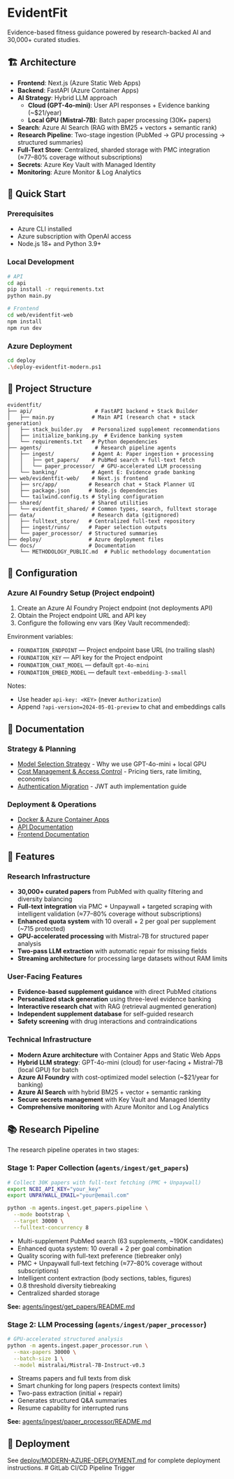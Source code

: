 # EvidentFit

Evidence-based fitness guidance powered by research-backed AI and 30,000+ curated studies.

## 🏗️ Architecture

- **Frontend**: Next.js (Azure Static Web Apps)
- **Backend**: FastAPI (Azure Container Apps)
- **AI Strategy**: Hybrid LLM approach
  - **Cloud (GPT-4o-mini)**: User API responses + Evidence banking (~$21/year)
  - **Local GPU (Mistral-7B)**: Batch paper processing (30K+ papers)
- **Search**: Azure AI Search (RAG with BM25 + vectors + semantic rank)
- **Research Pipeline**: Two-stage ingestion (PubMed → GPU processing → structured summaries)
 - **Full-Text Store**: Centralized, sharded storage with PMC integration (≈77–80% coverage without subscriptions)
- **Secrets**: Azure Key Vault with Managed Identity
- **Monitoring**: Azure Monitor & Log Analytics

## 🚀 Quick Start

### Prerequisites
- Azure CLI installed
- Azure subscription with OpenAI access
- Node.js 18+ and Python 3.9+

### Local Development
```bash
# API
cd api
pip install -r requirements.txt
python main.py

# Frontend
cd web/evidentfit-web
npm install
npm run dev
```

### Azure Deployment
```bash
cd deploy
.\deploy-evidentfit-modern.ps1
```

## 📁 Project Structure

```
evidentfit/
├── api/                    # FastAPI backend + Stack Builder
│   ├── main.py            # Main API (research chat + stack generation)
│   ├── stack_builder.py   # Personalized supplement recommendations
│   ├── initialize_banking.py  # Evidence banking system
│   └── requirements.txt   # Python dependencies
├── agents/                 # Research pipeline agents
│   ├── ingest/            # Agent A: Paper ingestion + processing
│   │   ├── get_papers/    # PubMed search + full-text fetch
│   │   └── paper_processor/  # GPU-accelerated LLM processing
│   └── banking/           # Agent E: Evidence grade banking
├── web/evidentfit-web/    # Next.js frontend
│   ├── src/app/          # Research chat + Stack Planner UI
│   ├── package.json      # Node.js dependencies
│   └── tailwind.config.ts # Styling configuration
├── shared/                # Shared utilities
│   └── evidentfit_shared/ # Common types, search, fulltext storage
├── data/                  # Research data (gitignored)
│   ├── fulltext_store/   # Centralized full-text repository
│   ├── ingest/runs/      # Paper selection outputs
│   └── paper_processor/  # Structured summaries
├── deploy/               # Azure deployment files
└── docs/                 # Documentation
    └── METHODOLOGY_PUBLIC.md  # Public methodology documentation
```

## 🔧 Configuration

### Azure AI Foundry Setup (Project endpoint)
1. Create an Azure AI Foundry Project endpoint (not deployments API)
2. Obtain the Project endpoint URL and API key
3. Configure the following env vars (Key Vault recommended):

Environment variables:
- `FOUNDATION_ENDPOINT` — Project endpoint base URL (no trailing slash)
- `FOUNDATION_KEY` — API key for the Project endpoint
- `FOUNDATION_CHAT_MODEL` — default `gpt-4o-mini`
- `FOUNDATION_EMBED_MODEL` — default `text-embedding-3-small`

Notes:
- Use header `api-key: <KEY>` (never `Authorization`)
- Append `?api-version=2024-05-01-preview` to chat and embeddings calls

## 📖 Documentation

### Strategy & Planning
- [Model Selection Strategy](docs/MODEL_SELECTION.md) - Why we use GPT-4o-mini + local GPU
- [Cost Management & Access Control](docs/COST_MANAGEMENT.md) - Pricing tiers, rate limiting, economics
- [Authentication Migration](docs/AUTHENTICATION_MIGRATION.md) - JWT auth implementation guide

### Deployment & Operations
- [Docker & Azure Container Apps](docs/DOCKER_DEPLOYMENT.md)
- [API Documentation](api/README.md)
- [Frontend Documentation](web/evidentfit-web/README.md)

## 🎯 Features

### Research Infrastructure
- **30,000+ curated papers** from PubMed with quality filtering and diversity balancing
- **Full-text integration** via PMC + Unpaywall + targeted scraping with intelligent validation (≈77–80% coverage without subscriptions)
- **Enhanced quota system** with 10 overall + 2 per goal per supplement (~715 protected)
- **GPU-accelerated processing** with Mistral-7B for structured paper analysis
- **Two-pass LLM extraction** with automatic repair for missing fields
- **Streaming architecture** for processing large datasets without RAM limits

### User-Facing Features
- **Evidence-based supplement guidance** with direct PubMed citations
- **Personalized stack generation** using three-level evidence banking
- **Interactive research chat** with RAG (retrieval augmented generation)
- **Independent supplement database** for self-guided research
- **Safety screening** with drug interactions and contraindications

### Technical Infrastructure
- **Modern Azure architecture** with Container Apps and Static Web Apps
- **Hybrid LLM strategy**: GPT-4o-mini (cloud) for user-facing + Mistral-7B (local GPU) for batch
- **Azure AI Foundry** with cost-optimized model selection (~$21/year for banking)
- **Azure AI Search** with hybrid BM25 + vector + semantic ranking
- **Secure secrets management** with Key Vault and Managed Identity
- **Comprehensive monitoring** with Azure Monitor and Log Analytics

## 📚 Research Pipeline

The research pipeline operates in two stages:

### Stage 1: Paper Collection (`agents/ingest/get_papers`)
```bash
# Collect 30K papers with full-text fetching (PMC + Unpaywall)
export NCBI_API_KEY="your_key"
export UNPAYWALL_EMAIL="your@email.com"

python -m agents.ingest.get_papers.pipeline \
  --mode bootstrap \
  --target 30000 \
  --fulltext-concurrency 8
```
- Multi-supplement PubMed search (63 supplements, ~190K candidates)
- Enhanced quota system: 10 overall + 2 per goal combination
- Quality scoring with full-text preference (tiebreaker only)
- PMC + Unpaywall full-text fetching (≈77–80% coverage without subscriptions)
- Intelligent content extraction (body sections, tables, figures)
- 0.8 threshold diversity tiebreaking
- Centralized sharded storage

**See:** [agents/ingest/get_papers/README.md](agents/ingest/get_papers/README.md)

### Stage 2: LLM Processing (`agents/ingest/paper_processor`)
```bash
# GPU-accelerated structured analysis
python -m agents.ingest.paper_processor.run \
  --max-papers 30000 \
  --batch-size 1 \
  --model mistralai/Mistral-7B-Instruct-v0.3
```
- Streams papers and full texts from disk
- Smart chunking for long papers (respects context limits)
- Two-pass extraction (initial + repair)
- Generates structured Q&A summaries
- Resume capability for interrupted runs

**See:** [agents/ingest/paper_processor/README.md](agents/ingest/paper_processor/README.md)

## 🚀 Deployment

See [deploy/MODERN-AZURE-DEPLOYMENT.md](deploy/MODERN-AZURE-DEPLOYMENT.md) for complete deployment instructions.
#   G i t L a b   C I / C D   P i p e l i n e   T r i g g e r 
 
 